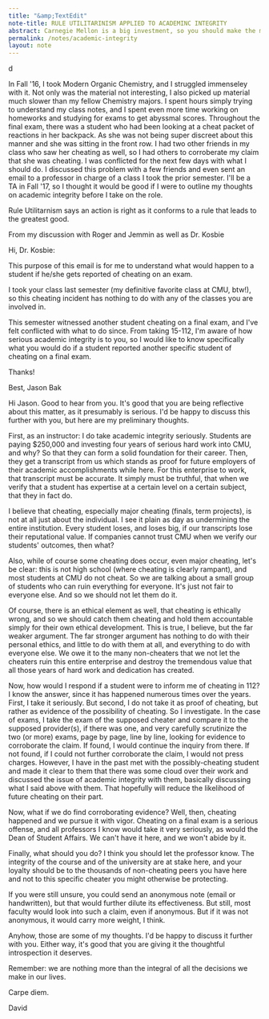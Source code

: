 ```yaml
---
title: "&amp;TextEdit"
note-title: RULE UTILITARINISM APPLIED TO ACADEMINC INTEGRITY
abstract: Carnegie Mellon is a big investment, so you should make the most out of it. As a representation of your educational institute, breaking academic integrity is harmful to yourself and the community you belong to.
permalink: /notes/academic-integrity
layout: note
---
```


d

In Fall '16, I took Modern Organic Chemistry, and I struggled immenseley with it. Not only was the
material not interesting, I also picked up material much slower than my fellow Chemistry majors. I spent
hours simply trying to understand my class notes, and I spent even more time working on homeworks and
studying for exams to get abyssmal scores. Throughout the final exam, there was a student who had been
looking at a cheat packet of reactions in her backpack. As she was not being super discreet about this
manner and she was sitting in the front row. I had two other friends in my class who saw her cheating as
well, so I had others to corroberate my claim that she was cheating. I was conflicted for the next few
days with what I should do. I discussed this problem with a few friends and even sent an email to a
professor in charge of a class I took the prior semester. I'll be a TA in Fall '17, so I thought it
would be good if I were to outline my thoughts on academic integrity before I take on the role.

Rule Utilitarnism says an action is right as it conforms to a rule that leads to the greatest good.


From my discussion with Roger and Jemmin as well as Dr. Kosbie

Hi, Dr. Kosbie:

This purpose of this email is for me to understand what would happen to a student if he/she gets reported of cheating on an exam.

I took your class last semester (my definitive favorite class at CMU, btw!), so this cheating incident has nothing to do with any of the classes you are involved in.

This semester witnessed another student cheating on a final exam, and I've felt conflicted with what to do since. From taking 15-112, I'm aware of how serious academic integrity is to you, so I would like to know specifically what you would do if a student reported another specific student of cheating on a final exam.

Thanks!

Best,
Jason Bak

Hi Jason.  Good to hear from you.  It's good that you are being reflective about this matter, as it presumably is serious.  I'd be happy to discuss this further with you, but here are my preliminary thoughts.

First, as an instructor:  I do take academic integrity seriously.  Students are paying $250,000 and investing four years of serious hard work into CMU, and why?  So that they can form a solid foundation for their career.  Then, they get a transcript from us which stands as proof for future employers of their academic accomplishments while here.  For this enterprise to work, that transcript must be accurate.  It simply must be truthful, that when we verify that a student has expertise at a certain level on a certain subject, that they in fact do.

I believe that cheating, especially major cheating (finals, term projects), is not at all just about the individual.  I see it plain as day as undermining the entire institution.  Every student loses, and loses big, if our transcripts lose their reputational value.  If companies cannot trust CMU when we verify our students' outcomes, then what?

Also, while of course some cheating does occur, even major cheating, let's be clear:  this is not high school (where cheating is clearly rampant), and most students at CMU do not cheat.  So we are talking about a small group of students who can ruin everything for everyone.  It's just not fair to everyone else.  And so we should not let them do it.

Of course, there is an ethical element as well, that cheating is ethically wrong, and so we should catch them cheating and hold them accountable simply for their own ethical development.  This is true, I believe, but the far weaker argument.  The far stronger argument has nothing to do with their personal ethics, and little to do with them at all, and everything to do with everyone else.  We owe it to the many non-cheaters that we not let the cheaters ruin this entire enterprise and destroy the tremendous value that all those years of hard work and dedication has created.

Now, how would I respond if a student were to inform me of cheating in 112?  I know the answer, since it has happened numerous times over the years.  First, I take it seriously.  But second, I do not take it as proof of cheating, but rather as evidence of the possibility of cheating.  So I investigate.  In the case of exams, I take the exam of the supposed cheater and compare it to the supposed provider(s), if there was one, and very carefully scrutinize the two (or more) exams, page by page, line by line, looking for evidence to corroborate the claim.  If found, I would continue the inquiry from there.  If not found, if I could not further corroborate the claim, I would not press charges.  However, I have in the past met with the possibly-cheating student and made it clear to them that there was some cloud over their work and discussed the issue of academic integrity with them, basically discussing what I said above with them.  That hopefully will reduce the likelihood of future cheating on their part.

Now, what if we do find corroborating evidence?  Well, then, cheating happened and we pursue it with vigor.  Cheating on a final exam is a serious offense, and all professors I know would take it very seriously, as would the Dean of Student Affairs.  We can't have it here, and we won't abide by it.

Finally, what should you do?  I think you should let the professor know.  The integrity of the course and of the university are at stake here, and your loyalty should be to the thousands of non-cheating peers you have here and not to this specific cheater you might otherwise be protecting.

If you were still unsure, you could send an anonymous note (email or handwritten), but that would further dilute its effectiveness.  But still, most faculty would look into such a claim, even if anonymous.  But if it was not anonymous, it would carry more weight, I think.

Anyhow, those are some of my thoughts.  I'd be happy to discuss it further with you.  Either way, it's good that you are giving it the thoughtful introspection it deserves.

Remember: we are nothing more than the integral of all the decisions we make in our lives.

Carpe diem.

David
